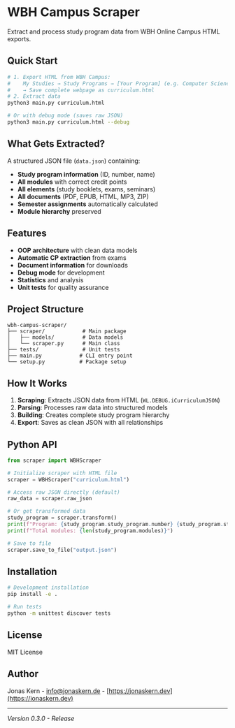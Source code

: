 # WBH Campus Scraper

Extract and process study program data from WBH Online Campus HTML exports.

## Quick Start

```bash
# 1. Export HTML from WBH Campus:
#    My Studies → Study Programs → [Your Program] (e.g. Computer Science)
#    → Save complete webpage as curriculum.html
# 2. Extract data
python3 main.py curriculum.html

# Or with debug mode (saves raw JSON)
python3 main.py curriculum.html --debug
```

## What Gets Extracted?

A structured JSON file (`data.json`) containing:
- **Study program information** (ID, number, name)
- **All modules** with correct credit points
- **All elements** (study booklets, exams, seminars)
- **All documents** (PDF, EPUB, HTML, MP3, ZIP)
- **Semester assignments** automatically calculated
- **Module hierarchy** preserved

## Features

- **OOP architecture** with clean data models
- **Automatic CP extraction** from exams
- **Document information** for downloads
- **Debug mode** for development
- **Statistics** and analysis
- **Unit tests** for quality assurance

## Project Structure

```
wbh-campus-scraper/
├── scraper/            # Main package
│   ├── models/         # Data models
│   └── scraper.py      # Main class
├── tests/              # Unit tests
├── main.py            # CLI entry point
└── setup.py           # Package setup
```

## How It Works

1. **Scraping**: Extracts JSON data from HTML (`WL.DEBUG.iCurriculumJSON`)
2. **Parsing**: Processes raw data into structured models
3. **Building**: Creates complete study program hierarchy
4. **Export**: Saves as clean JSON with all relationships

## Python API

```python
from scraper import WBHScraper

# Initialize scraper with HTML file
scraper = WBHScraper("curriculum.html")

# Access raw JSON directly (default)
raw_data = scraper.raw_json

# Or get transformed data
study_program = scraper.transform()
print(f"Program: {study_program.study_program.number} {study_program.study_program.name}")
print(f"Total modules: {len(study_program.modules)}")

# Save to file
scraper.save_to_file("output.json")
```

## Installation

```bash
# Development installation
pip install -e .

# Run tests
python -m unittest discover tests
```

## License

MIT License

## Author

Jonas Kern - [info@jonaskern.de](mailto:info@jonaskern.de) - [https://jonaskern.dev](https://jonaskern.dev)

---

*Version 0.3.0 - Release*